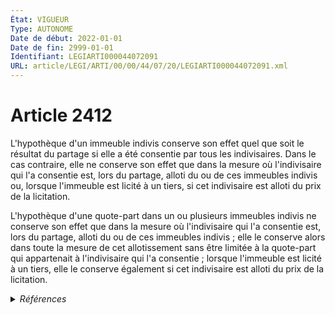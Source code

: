 ```yaml
---
État: VIGUEUR
Type: AUTONOME
Date de début: 2022-01-01
Date de fin: 2999-01-01
Identifiant: LEGIARTI000044072091
URL: article/LEGI/ARTI/00/00/44/07/20/LEGIARTI000044072091.xml
---
```


<h1>Article 2412</h1>

L'hypothèque d'un immeuble indivis conserve son effet quel que soit le résultat
du partage si elle a été consentie par tous les indivisaires. Dans le cas
contraire, elle ne conserve son effet que dans la mesure où l'indivisaire qui
l'a consentie est, lors du partage, alloti du ou de ces immeubles indivis ou,
lorsque l'immeuble est licité à un tiers, si cet indivisaire est alloti du prix
de la licitation.<br />

L'hypothèque d'une quote-part dans un ou plusieurs immeubles indivis ne conserve
son effet que dans la mesure où l'indivisaire qui l'a consentie est, lors du
partage, alloti du ou de ces immeubles indivis ; elle le conserve alors dans
toute la mesure de cet allotissement sans être limitée à la quote-part qui
appartenait à l'indivisaire qui l'a consentie ; lorsque l'immeuble est licité à
un tiers, elle le conserve également si cet indivisaire est alloti du prix de la
licitation.


<details>
  <summary><em>Références</em></summary>

  <h2>Articles faisant référence à l'article</h2>
  
  <ul>
    <li>
      <a href="https://legal.tricoteuses.fr//redirection/LEGIARTI000044072006?vers=git&vers=legifrance">Code civil - article 2426 AUTONOME VIGUEUR, en vigueur depuis le 2022-01-01</a> CITATION cible
    </li>
    <li>
      <a href="https://legal.tricoteuses.fr//redirection/LEGIARTI000006449737?vers=git&vers=legifrance">Code civil - article 2426 AUTONOME MODIFIE, en vigueur du 2006-03-24 au 2013-01-01</a> CITATION cible
    </li>
    <li>
      <a href="https://legal.tricoteuses.fr//redirection/LEGIARTI000022336283?vers=git&vers=legifrance">Code civil - article 2426 AUTONOME MODIFIE, en vigueur du 2013-01-01 au 2022-01-01</a> CITATION cible
    </li>
    <li>
      <a href="https://legal.tricoteuses.fr//redirection/LEGIARTI000044071865?vers=git&vers=legifrance">Code civil - article 2444 AUTONOME VIGUEUR, en vigueur depuis le 2022-01-01</a> CITATION cible
    </li>
    <li>
      <a href="https://legal.tricoteuses.fr//redirection/LEGIARTI000044045556?vers=git&vers=legifrance">Ordonnance n° 2021-1192 du 15 septembre 2021 portant réforme du droit des sûretés - article 19 ENTIEREMENT_MODIF</a> MODIFIE source
    </li>
    <li>
      <a href="https://legal.tricoteuses.fr//redirection/LEGIARTI000006449978?vers=git&vers=legifrance">Code civil - article 2444 AUTONOME MODIFIE, en vigueur du 2006-03-24 au 2022-01-01</a> CITATION cible
    </li>
    <li>
      <a href="https://legal.tricoteuses.fr//redirection/LEGIARTI000044045526?vers=git&vers=legifrance">Ordonnance n° 2021-1192 du 15 septembre 2021 portant réforme du droit des sûretés - article 15 ENTIEREMENT_MODIF</a> TRANSFERE source
    </li>
    <li>
      <a href="https://legal.tricoteuses.fr//redirection/LEGIARTI000044045526?vers=git&vers=legifrance">Ordonnance n° 2021-1192 du 15 septembre 2021 portant réforme du droit des sûretés - article 15 ENTIEREMENT_MODIF</a> MODIFIE source
    </li>
  </ul>
  
  <h2>Références faites par l'article</h2>
  
  <ul>
    <li>
      1924-06-01 CITATION cible <a href="https://legal.tricoteuses.fr//redirection/LEGIARTI000044073583?vers=git&vers=legifrance">Loi du 1er juin 1924 mettant en vigueur la législation civile française dans les départements du Bas-Rhin, du Haut-Rhin et de la Moselle - article 62 AUTONOME VIGUEUR, en vigueur depuis le 2022-01-01</a>
    </li>
    <li>
      1964-12-22 CITATION cible <a href="https://legal.tricoteuses.fr//redirection/LEGIARTI000046791044?vers=git&vers=legifrance">Décret n°64-1333 du 22 décembre 1964 relatif au recouvrement des amendes et condamnations pécuniaires par les comptables de la direction générale des finances publiques. - article 4 AUTONOME VIGUEUR, en vigueur depuis le 2023-01-01</a>
    </li>
    <li>
      CODIFICATION source Loi 1804-03-19
    </li>
    <li>
      2021-09-15 TRANSFERE cible <a href="https://legal.tricoteuses.fr//redirection/LEGIARTI000044045526?vers=git&vers=legifrance">Ordonnance n° 2021-1192 du 15 septembre 2021 portant réforme du droit des sûretés - article 15 ENTIEREMENT_MODIF</a>
    </li>
    <li>
      2021-09-15 MODIFIE cible <a href="https://legal.tricoteuses.fr//redirection/LEGIARTI000044045526?vers=git&vers=legifrance">Ordonnance n° 2021-1192 du 15 septembre 2021 portant réforme du droit des sûretés - article 15 ENTIEREMENT_MODIF</a>
    </li>
    <li>
      2021-09-15 MODIFIE cible <a href="https://legal.tricoteuses.fr//redirection/LEGIARTI000044045556?vers=git&vers=legifrance">Ordonnance n° 2021-1192 du 15 septembre 2021 portant réforme du droit des sûretés - article 19 ENTIEREMENT_MODIF</a>
    </li>
    <li>
      2999-01-01 CONCORDE cible <a href="https://legal.tricoteuses.fr//redirection/LEGIARTI000006449539?vers=git&vers=legifrance">Code civil - article 2414 AUTONOME TRANSFERE, en vigueur du 2006-03-24 au 2022-01-01</a>
    </li>
    <li>
      2999-01-01 CITATION cible <a href="https://legal.tricoteuses.fr//redirection/LEGIARTI000022336287?vers=git&vers=legifrance">Code civil - article 2428 AUTONOME MODIFIE, en vigueur du 2013-01-01 au 2022-01-01</a>
    </li>
    <li>
      2999-01-01 CITATION cible <a href="https://legal.tricoteuses.fr//redirection/LEGIARTI000044071865?vers=git&vers=legifrance">Code civil - article 2444 AUTONOME VIGUEUR, en vigueur depuis le 2022-01-01</a>
    </li>
    <li>
      2999-01-01 CITATION cible <a href="https://legal.tricoteuses.fr//redirection/LEGIARTI000047053448?vers=git&vers=legifrance">Code de commerce - article Annexe 4-7 AUTONOME MODIFIE, en vigueur du 2023-01-26 au 2023-06-05</a>
    </li>
    <li>
      2999-01-01 CITATION cible <a href="https://legal.tricoteuses.fr//redirection/LEGIARTI000044929982?vers=git&vers=legifrance">Code de commerce - article R444-71 AUTONOME VIGUEUR, en vigueur depuis le 2022-01-01</a>
    </li>
  </ul>
</details>
